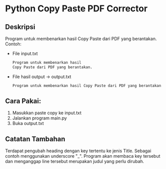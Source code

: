 # Python Copy Paste PDF Corrector

## Deskripsi
Program untuk membenarkan hasil Copy Paste dari PDF yang berantakan.
Contoh:
- File input.txt
    ```txt
    Program untuk membenarkan hasil 
    Copy Paste dari PDF yang berantakan.
    ```

- File hasil output -> output.txt
    ```txt
    Program untuk membenarkan hasil Copy Paste dari PDF yang berantakan.
    ```

## Cara Pakai:
1. Masukkan paste copy ke input.txt
2. Jalankan program main.py
3. Buka output.txt

## Catatan Tambahan
Terdapat pengubah heading dengan key tertentu ke jenis Title. Sebagai contoh menggunakan underscore "_".
Program akan membaca key tersebut dan menganggap line tersebut merupakan judul yang perlu dirubah.
